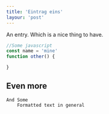 ```yaml
---
title: 'Eintrag eins'
layour: 'post'
---
```


An entry. Which is a nice thing to have.

```javascript
//Some javascript
const name = 'mine'
function other() {

}
```

## Even more

```
And Some
    Formatted text in general
```
